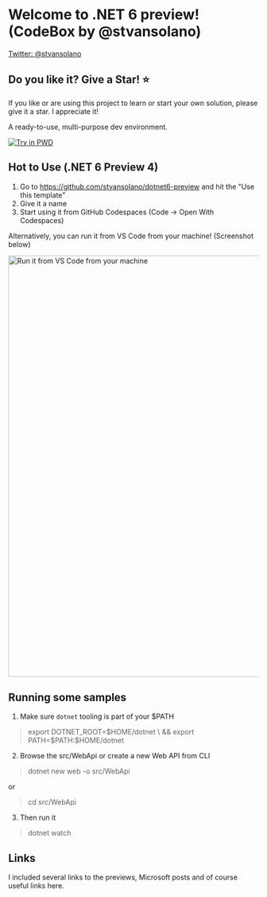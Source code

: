 # Welcome to .NET 6 preview! (CodeBox by @stvansolano)

[Twitter: @stvansolano](https://twitter.com/stvansolano)

## Do you like it? Give a Star! :star:

If you like or are using this project to learn or start your own solution, please give it a star. I appreciate it!

A ready-to-use, multi-purpose dev environment.

[![Try in PWD](https://raw.githubusercontent.com/play-with-docker/stacks/master/assets/images/button.png)](https://labs.play-with-docker.com/?stack=https://raw.githubusercontent.com/stvansolano/codebox-dotnet/main/docker-compose.yml)

## Hot to Use (.NET 6 Preview 4)

1) Go to https://github.com/stvansolano/dotnet6-preview and hit the "Use this template"
2) Give it a name
3) Start using it from GitHub Codespaces (Code -> Open With Codespaces) 

Alternatively, you can run it from VS Code from your machine! (Screenshot below)

<img width="846" alt="Run it from VS Code from your machine" src="https://user-images.githubusercontent.com/3009519/122646676-9caf0e00-d0dd-11eb-983d-146c0fdbf215.png">

## Running some samples

1) Make sure `dotnet` tooling is part of your $PATH

> export DOTNET_ROOT=$HOME/dotnet \
    && export PATH=$PATH:$HOME/dotnet
    
2) Browse the src/WebApi or create a new Web API from CLI

> dotnet new web -o src/WebApi

or
> cd src/WebApi

3) Then run it 
> dotnet watch

## Links

I included several links to the previews, Microsoft posts and of course useful links here.
